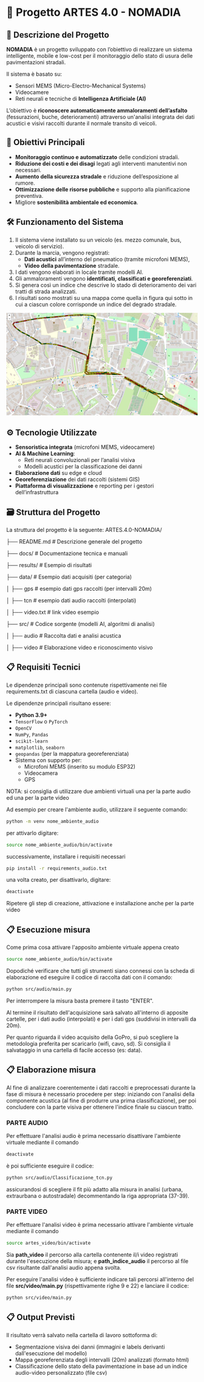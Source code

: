 # 📍 Progetto ARTES 4.0 - NOMADIA

## 🧠 Descrizione del Progetto

**NOMADIA** è un progetto sviluppato con l’obiettivo di realizzare un sistema intelligente, mobile e low-cost per il monitoraggio dello stato di usura delle pavimentazioni stradali.

Il sistema è basato su:
- Sensori MEMS (Micro-Electro-Mechanical Systems)
- Videocamere
- Reti neurali e tecniche di **Intelligenza Artificiale (AI)**

L’obiettivo è **riconoscere automaticamente ammaloramenti dell’asfalto** (fessurazioni, buche, deterioramenti) attraverso un'analisi integrata dei dati acustici e visivi raccolti durante il normale transito di veicoli.

## 🎯 Obiettivi Principali

- **Monitoraggio continuo e automatizzato** delle condizioni stradali.
- **Riduzione dei costi e dei disagi** legati agli interventi manutentivi non necessari.
- **Aumento della sicurezza stradale** e riduzione dell’esposizione al rumore.
- **Ottimizzazione delle risorse pubbliche** e supporto alla pianificazione preventiva.
- Migliore **sostenibilità ambientale ed economica**.

## 🛠️ Funzionamento del Sistema

1. Il sistema viene installato su un veicolo (es. mezzo comunale, bus, veicolo di servizio).
2. Durante la marcia, vengono registrati:
   - **Dati acustici** all’interno del pneumatico (tramite microfoni MEMS),
   - **Video della pavimentazione** stradale.
3. I dati vengono elaborati in locale tramite modelli AI.
4. Gli ammaloramenti vengono **identificati, classificati e georeferenziati**.
5. Si genera così un indice che descrive lo stado di deterioramento dei vari tratti di strada analizzati.
6. I risultati sono mostrati su una mappa come quella in figura qui sotto in cui a ciascun colore corrisponde un indice del degrado stradale.
<img src="results/output_map.png" alt="Logo" /> 


## ⚙️ Tecnologie Utilizzate

- **Sensoristica integrata** (microfoni MEMS, videocamere)
- **AI & Machine Learning**:
  - Reti neurali convoluzionali per l’analisi visiva
  - Modelli acustici per la classificazione dei danni
- **Elaborazione dati** su edge e cloud
- **Georeferenziazione** dei dati raccolti (sistemi GIS)
- **Piattaforma di visualizzazione** e reporting per i gestori dell’infrastruttura

## 🗃️ Struttura del Progetto

La struttura del progetto è la seguente:
ARTES.4.0-NOMADIA/

├── README.md        # Descrizione generale del progetto

├── docs/                    # Documentazione tecnica e manuali 

├── results/                 # Esempio di risultati 

├── data/                    # Esempio dati acquisiti (per categoria) 

│   ├── gps                   # esempio dati gps raccolti (per intervalli 20m) 

│   ├── tcn                   # esempio dati audio raccolti (interpolati) 

│   ├── video.txt             # link video esempio 

├── src/                     # Codice sorgente (modelli AI, algoritmi di analisi)

│   ├── audio               # Raccolta dati e analisi acustica 

│   ├── video               # Elaborazione video e riconoscimento visivo


## 📋 Requisiti Tecnici

Le dipendenze principali sono contenute rispettivamente nei file requirements.txt di ciascuna cartella (audio e video).

Le dipendenze principali risultano essere:
  - **Python 3.9+**
  - `TensorFlow` o `PyTorch`
  - `OpenCV`
  - `NumPy`, `Pandas`
  - `scikit-learn`
  - `matplotlib`, `seaborn`
  - `geopandas` (per la mappatura georeferenziata)
- Sistema con supporto per:
  - Microfoni MEMS (inserito su modulo ESP32)
  - Videocamera
  - GPS

NOTA: si consiglia di utilizzare due ambienti virtuali una per la parte audio ed una per la parte video

Ad esempio per creare l'ambiente audio, utilizzare il seguente comando:

```bash
python -m venv nome_ambiente_audio
```
per attivarlo digitare:
```bash
source nome_ambiente_audio/bin/activate
```
successivamente, installare i requisiti necessari
```bash
pip install -r requirements_audio.txt
```
una volta creato, per disattivarlo, digitare:
```bash
deactivate
```
Ripetere gli step di creazione, attivazione e installazione anche per la parte video

## 📋 Esecuzione misura
Come prima cosa attivare l'apposito ambiente virtuale appena creato
```bash
source nome_ambiente_audio/bin/activate
```

Dopodiché verificare che tutti gli strumenti siano connessi con la scheda di elaborazione ed
eseguire il codice di raccolta dati con il comando:
```bash
python src/audio/main.py
```
Per interrompere la misura basta premere il tasto "ENTER".  

Al termine il risultato dell'acquisizione sarà salvato all'interno di apposite cartelle, per i dati audio (interpolati) e per i dati gps (suddivisi in intervalli da 20m). 

Per quanto riguarda il video acquisito della GoPro, si può scegliere la metodologia preferita per scaricarlo (wifi, cavo, sd). Si consiglia il salvataggio in una cartella di facile accesso (es: data).

## 📋 Elaborazione misura
Al fine di analizzare coerentemente i dati raccolti e preprocessati durante la fase di misura è necessario procedere per step: iniziando con l'analisi della componente acustica (al fine di produrre una prima classificazione), per poi concludere con la parte visiva per ottenere l'indice finale su ciascun tratto.

### PARTE AUDIO
Per effettuare l'analisi audio è prima necessario disattivare l'ambiente virtuale mediante il comando
```bash
deactivate
```
è poi sufficiente eseguire il codice:
```bash
python src/audio/Classificazione_tcn.py
```
assicurandosi di scegliere il fit più adatto alla misura in analisi (urbana, extraurbana o autostradale) decommentando la riga appropriata (37-39).

### PARTE VIDEO
Per effettuare l'analisi video è prima necessario attivare l'ambiente virtuale mediante il comando
```bash
source artes_video/bin/activate
```

Sia **path_video** il percorso alla cartella contenente il/i video registrati durante l'esecuzione della misura; e **path_indice_audio** il percorso al file csv risultante dall'analisi audio appena svolta.

Per eseguire l'analisi video è sufficiente indicare tali percorsi all'interno del file **src/video/main.py** (rispettivamente righe 9 e 22) e lanciare il codice:
```bash
python src/video/main.py
```

## 📋 Output Previsti
Il risultato verrà salvato nella cartella di lavoro sottoforma di:

- Segmentazione visiva dei danni (immagini e labels derivanti dall'esecuzione del modello) 
- Mappa georeferenziata degli intervalli (20m) analizzati (formato html)
- Classificazione dello stato della pavimentazione in base ad un indice audio-video personalizzato (file csv)
